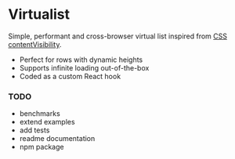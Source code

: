 # Virtualist

Simple, performant and cross-browser virtual list inspired from [CSS contentVisibility](https://web.dev/content-visibility/).

- Perfect for rows with dynamic heights
- Supports infinite loading out-of-the-box
- Coded as a custom React hook

### TODO

- benchmarks
- extend examples
- add tests
- readme documentation
- npm package
